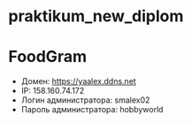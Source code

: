 # praktikum_new_diplom
# FoodGram
- Домен: https://yaalex.ddns.net
- IP: 158.160.74.172
- Логин администратора: smalex02
- Пароль администратора: hobbyworld
